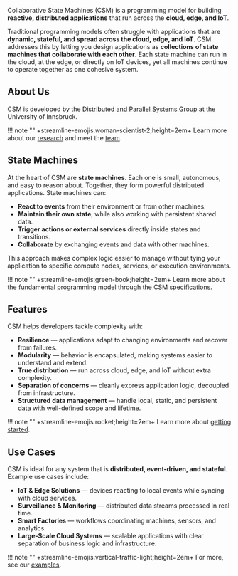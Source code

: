 Collaborative State Machines (CSM) is a programming model for building **reactive, distributed applications**
that run across the **cloud, edge, and IoT**.  

Traditional programming models often struggle with applications that are **dynamic, stateful, and spread 
across the cloud, edge, and IoT**. CSM addresses this by letting you design applications as **collections of
state machines that collaborate with each other**. Each state machine can run in the cloud, at the edge, or
directly on IoT devices, yet all machines continue to operate together as one cohesive system.

## About Us

CSM is developed by the [Distributed and Parallel Systems Group](https://dps.uibk.ac.at/) at the University of
Innsbruck.

!!! note ""
    +streamline-emojis:woman-scientist-2;height=2em+ Learn more about our [research](research/publications.md)
    and meet the [team](research/team.md).

## State Machines

At the heart of CSM are **state machines**. Each one is small, autonomous, and easy to reason about. Together,
they form powerful distributed applications. State machines can:

- **React to events** from their environment or from other machines.
- **Maintain their own state**, while also working with persistent shared data.
- **Trigger actions or external services** directly inside states and transitions.
- **Collaborate** by exchanging events and data with other machines.

This approach makes complex logic easier to manage without tying your application to specific compute nodes,
services, or execution environments.

!!! note ""
    +streamline-emojis:green-book;height=2em+ Learn more about the fundamental programming model through the CSM
    [specifications](csm-specifications/specifications.md).

## Features

CSM helps developers tackle complexity with:

- **Resilience** &mdash; applications adapt to changing environments and recover from failures.
- **Modularity** &mdash; behavior is encapsulated, making systems easier to understand and extend.
- **True distribution** &mdash; run across cloud, edge, and IoT without extra complexity.
- **Separation of concerns** &mdash; cleanly express application logic, decoupled from infrastructure.
- **Structured data management** &mdash; handle local, static, and persistent data with well-defined scope and
  lifetime.

!!! note ""
    +streamline-emojis:rocket;height=2em+ Learn more about [getting started](learn/getting-started.md).

## Use Cases

CSM is ideal for any system that is **distributed, event-driven, and stateful**. Example use cases include:

- **IoT & Edge Solutions** &mdash; devices reacting to local events while syncing with cloud services.
- **Surveillance & Monitoring** &mdash; distributed data streams processed in real time.
- **Smart Factories** &mdash; workflows coordinating machines, sensors, and analytics.
- **Large-Scale Cloud Systems** &mdash; scalable applications with clear separation of business logic and
  infrastructure.

!!! note ""
    +streamline-emojis:vertical-traffic-light;height=2em+ For more, see our [examples](learn/examples.md).